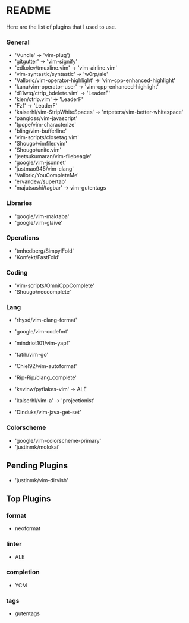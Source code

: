 README
========================================

Here are the list of plugins that I used to use.

### General

- 'Vundle' -> 'vim-plug')
- 'gitgutter' -> 'vim-signify'
- 'edkolev/tmuxline.vim' -> 'vim-airline.vim'
- 'vim-syntastic/syntastic' ->  'w0rp/ale'
- 'Valloric/vim-operator-highlight' -> 'vim-cpp-enhanced-highlight'
- 'kana/vim-operator-user' -> 'vim-cpp-enhanced-highlight'
- 'd11wtq/ctrlp_bdelete.vim' -> 'LeaderF'
- 'kien/ctrlp.vim' -> 'LeaderF'
- 'Fzf' -> 'LeaderF'
- 'kaiserhl/vim-StripWhiteSpaces' -> 'ntpeters/vim-better-whitespace'
- 'pangloss/vim-javascript'
- 'tpope/vim-characterize'
- 'bling/vim-bufferline'
- 'vim-scripts/closetag.vim'
- 'Shougo/vimfiler.vim'
- 'Shougo/unite.vim'
- 'jeetsukumaran/vim-filebeagle'
- 'google/vim-jsonnet'
- 'justmao945/vim-clang'
- 'Valloric/YouCompleteMe'
- 'ervandew/supertab'
- 'majutsushi/tagbar' -> vim-gutentags

###  Libraries

- 'google/vim-maktaba'
- 'google/vim-glaive'

### Operations

- 'tmhedberg/SimpylFold'
- 'Konfekt/FastFold'

### Coding

- 'vim-scripts/OmniCppComplete'
- 'Shougo/neocomplete'

### Lang

- 'rhysd/vim-clang-format'
- 'google/vim-codefmt'
- 'mindriot101/vim-yapf'
- 'fatih/vim-go'
- 'Chiel92/vim-autoformat'

- 'Rip-Rip/clang_complete'

- 'kevinw/pyflakes-vim' -> ALE
- 'kaiserhl/vim-a' -> 'projectionist'

- 'Dinduks/vim-java-get-set' 

### Colorscheme

- 'google/vim-colorscheme-primary'
- 'justinmk/molokai'


Pending Plugins 
----------------------------------------

- 'justinmk/vim-dirvish'


Top Plugins
----------------------------------------

### format
- neoformat

### linter
- ALE

### completion 
- YCM

### tags
- gutentags
